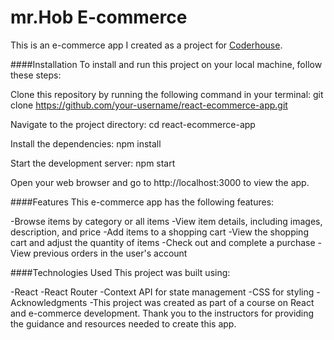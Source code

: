# mr.Hob E-commerce 

This is an e-commerce app  I created as a project for [Coderhouse](https://www.coderhouse.com.pe/).


####Installation
To install and run this project on your local machine, follow these steps:

Clone this repository by running the following command in your terminal:
git clone https://github.com/your-username/react-ecommerce-app.git

Navigate to the project directory:
cd react-ecommerce-app

Install the dependencies:
npm install

Start the development server:
npm start

Open your web browser and go to http://localhost:3000 to view the app.

####Features
This e-commerce app has the following features:

-Browse items by category or all items
-View item details, including images, description, and price
-Add items to a shopping cart
-View the shopping cart and adjust the quantity of items
-Check out and complete a purchase
-View previous orders in the user's account


####Technologies Used
This project was built using:

-React
-React Router
-Context API for state management
-CSS for styling
-Acknowledgments
-This project was created as part of a course on React and e-commerce development. Thank you to the instructors for providing the guidance and resources needed to create this app.




